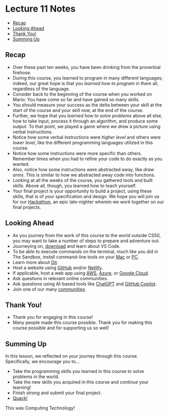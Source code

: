 # Lecture 11 Notes

* [Recap](#recap)
* [Looking Ahead](#looking-ahead)
* [Thank You!](#thank-you)
* [Summing Up](#summing-up)

## Recap

* Over these past ten weeks, you have been drinking from the proverbial firehose.
* During this course, you learned to program in many different languages; indeed, our great hope is that you *learned how to program* in them all, regardless of the language.
* Consider back to the beginning of the course when you worked on Mario: You have come so far and have gained so many skills.
* You should measure your success as the delta between your skill at the start of the course and your skill now, at the end of the course.
* Further, we hope that you *learned how to solve problems* above all else, how to take input, process it through an algorithm, and produce some output. To that point, we played a game where we drew a picture using verbal instructions.
* Notice how some verbal instructions were *higher level* and others were *lower level*, like the different programming languages utilized in this course.
* Notice how some instructions were more specific than others. Remember times when you had to refine your code to do exactly as you wanted.
* Also, notice how some instructions were abstracted away, like *draw arms*. This is similar to how we abstracted away code into functions.
* Looking at all the weeks of the course, you gathered tools and built skills. Above all, though, you learned how to teach yourself.
* Your final project is your opportunity to build a project, using these skills, that is of your specification and design. We hope you will join us for our [Hackathon](https://sq4007-2025.github.io/website/module-extras.html), an epic late-nighter wherein we work together on our final projects.

## Looking Ahead

* As you journey from the work of this course to the world outside CS50, you may want to take a number of steps to prepare and adventure out.
* Journeying on, [download](https://code.visualstudio.com/) and learn about VS Code.
* To be able to execute commands on the terminal, much like you did in The Sandbox, install command-line tools on your [Mac](https://developer.apple.com/xcode/) or [PC](https://learn.microsoft.com/en-us/windows/wsl/about).
* Learn more about [Git](https://youtu.be/MJUJ4wbFm_A).
* Host a website using [GitHub](https://pages.github.com/) and/or [Netlify](https://www.netlify.com/).
* If applicable, host a web app using [AWS](https://aws.amazon.com/education/awseducate/), [Azure](https://azure.microsoft.com/en-us/free/students/), or [Google Cloud](https://cloud.google.com/edu/students).
* Ask questions in relevant online communities.
* Ask questions using AI-based tools like [ChatGPT](https://chat.openai.com/) and [GitHub Copilot](https://github.com/features/copilot).
* Join one of our many [communities](https://cs50.harvard.edu/communities).

## Thank You!

* Thank you for engaging in this course!
* Many people made this course possible. Thank you for making this course possible and for supporting us so well!

## Summing Up

In this lesson, we reflected on your journey through this course. Specifically, we encourage you to…

* Take the programming skills you learned in this course to solve problems in the world.
* Take the new skills you acquired in this course and continue your learning!
* Finish strong and submit your final project.
* [Quack!](https://youtu.be/DLzxrzFCyOs?si=PC0oK7Pv_NkO4FmX)

This was Computing Technology!